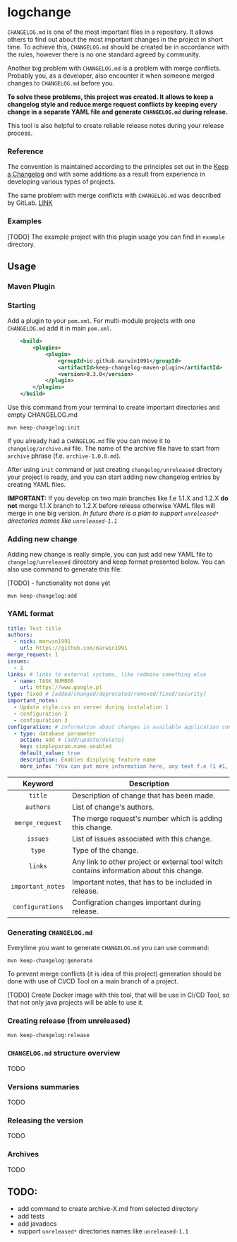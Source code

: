 # logchange
`CHANGELOG.md` is one of the most important files in a repository. It allows others to find out about 
the most important changes in the project in short time.
To achieve this, `CHANGELOG.md` should be created be in accordance with the rules, however there is no one
standard agreed by community.

Another big problem with `CHANGELOG.md` is a problem with merge conflicts. Probably you, as a developer, also
encounter it when someone merged changes to `CHANGELOG.md` before you.

**To solve these problems, this project was created. It allows to keep a changelog style and reduce merge request conflicts by keeping every change
in a separate YAML file and generate `CHANGELOG.md` during release.**

This tool is also helpful to create reliable release notes during your release process. 

### Reference

The convention is maintained according to the principles set out in the [Keep a Changelog](https://keepachangelog.com/en/1.0.0/) and with some additions as a result from experience in developing various types of projects.

The same problem with merge conflicts with `CHANGELOG.md` was described by GitLab. [LINK](https://about.gitlab.com/blog/2018/07/03/solving-gitlabs-changelog-conflict-crisis/)

### Examples
[TODO]
The example project with this plugin usage you can find in `example` directory.

## Usage
### Maven Plugin
### Starting
Add a plugin to your `pom.xml`. For multi-module projects with one `CHANGELOG.md` add it in main `pom.xml`.

```xml
    <build>
        <plugins>
            <plugin>
                <groupId>io.github.marwin1991</groupId>
                <artifactId>keep-changelog-maven-plugin</artifactId>
                <version>0.3.0</version>
            </plugin>
        </plugins>
    </build>
```

Use this command from your terminal to create important directories and empty CHANGELOG.md
```shell
mvn keep-changelog:init
```

If you already had a `CHANGELOG.md` file you can move it to `changelog/archive.md` file. The name of the archive file have to start from `archive` phrase (f.e. `archive-1.0.0.md`).

After using `init` command or just creating `changelog/unreleased` directory your project is ready, and you can start
adding new changelog entries by creating YAML files.

**IMPORTANT:** If you develop on two main branches like f.e 1.1.X and 1.2.X **do not** merge 1.1.X branch to 1.2.X
before release otherwise YAML files will merge in one big version.
_In future there is a plan to support `unreleased*` directories names like `unreleased-1.1`_

### Adding new change

Adding new change is really simple, you can just add new YAML file to `changelog/unreleased` directory and keep format
presented below. You can also use command to generate this file:

[TODO] - functionality not done yet

```shell
mvn keep-changelog:add
```

### YAML format

```yml
title: Test title
authors:
  - nick: marwin1991
    url: https://github.com/marwin1991
merge_request: 1
issues:
  - 1
links: # links to external systems, like redmine something else
  - name: TASK_NUMBER
    url: https://www.google.pl
type: fixed # [added/changed/deprecated/removed/fixed/security]
important_notes:
  - Update style.css on server during instalation 1
  - configuration 2
  - configuration 3
configuration: # information about changes in available application configuration
  - type: database parameter
    action: add # [add/update/delete]
    key: simpleparam.name.enabled
    default_value: true
    description: Enables displying feature name
    more_info: "You can put more information here, any text f.e !1 #1, even [link test](https://google.com)" #if you want to use # sign, yaml value must be a string inside ""
```

| Keyword  | Description |
| :------------: | ------------- |
| `title`  | Description of change that has been made.  |
| `authors`  | List of change's authors.  |
| `merge_request`  | The merge request's number which is adding this change.  |
| `issues` | List of issues associated with this change. |
| `type` | Type of the change. |
| `links` | Any link to other project or external tool witch contains information about this change. |
| `important_notes` | Important notes, that has to be included in release. |
| `configurations` | Configration changes important during release. |

### Generating `CHANGELOG.md`

Everytime you want to generate `CHANGELOG.md` you can use command:

```shell
mvn keep-changelog:generate
```

To prevent merge conflicts (it is idea of this project) generation should be done with use of CI/CD Tool on a main
branch of a project.

[TODO]
Create Docker image with this tool, that will be use in CI/CD Tool, so that not only java projects will be able to use
it.

### Creating release (from unreleased)

```shell
mvn keep-changelog:release
```

### `CHANGELOG.md` structure overview

TODO

### Versions summaries

TODO

### Releasing the version

TODO

### Archives

TODO

## TODO:

- add command to create archive-X.md from selected directory
- add tests
- add javadocs
- support  `unreleased*` directories names like `unreleased-1.1`
